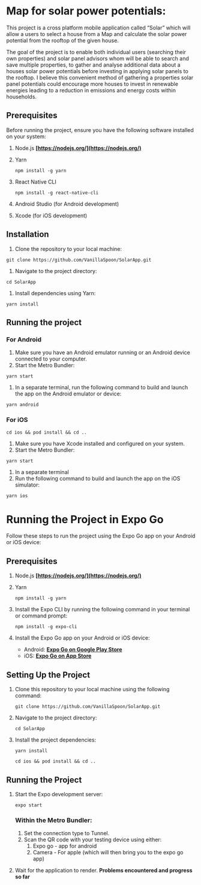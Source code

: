 # Map for solar power potentials:

This project is a cross platform mobile application called “Solar” which will allow a users to select a house from a Map and calculate the solar power potential from the rooftop of the given house.

The goal of the project is to enable both individual users (searching their own properties) and solar panel advisors whom will be able to search and save multiple properties, to gather and analyse additional data about a houses solar power potentials before investing in applying solar panels to the rooftop. I believe this convenient method of gathering a properties solar panel potentials could encourage more houses to invest in renewable energies leading to a reduction in emissions and energy costs within households.

## **Prerequisites**

Before running the project, ensure you have the following software installed on your system:

1. Node.js **[https://nodejs.org/](https://nodejs.org/)**
2. Yarn

   ```
   npm install -g yarn
   ```

3. React Native CLI

   ```
   npm install -g react-native-cli
   ```

4. Android Studio (for Android development)
5. Xcode (for iOS development)

## **Installation**

1. Clone the repository to your local machine:

```
git clone https://github.com/VanillaSpoon/SolarApp.git
```

1. Navigate to the project directory:

```
cd SolarApp
```

1. Install dependencies using Yarn:

```
yarn install
```

## **Running the project**

### **For Android**

1. Make sure you have an Android emulator running or an Android device connected to your computer.
2. Start the Metro Bundler:

```
yarn start
```

1. In a separate terminal, run the following command to build and launch the app on the Android emulator or device:

```
yarn android
```

### **For iOS**

```
cd ios && pod install && cd ..
```

1. Make sure you have Xcode installed and configured on your system.
2. Start the Metro Bundler:

```
yarn start
```

1. In a separate terminal
2. Run the following command to build and launch the app on the iOS simulator:

```
yarn ios
```

# **Running the Project in Expo Go**

Follow these steps to run the project using the Expo Go app on your Android or iOS device:

## **Prerequisites**

1. Node.js **[https://nodejs.org/](https://nodejs.org/)**
2. Yarn

   ```
   npm install -g yarn
   ```

3. Install the Expo CLI by running the following command in your terminal or command prompt:

   ```
   npm install -g expo-cli
   ```

4. Install the Expo Go app on your Android or iOS device:
   - Android: **[Expo Go on Google Play Store](https://play.google.com/store/apps/details?id=host.exp.exponent&hl=en_US&gl=US)**
   - iOS: **[Expo Go on App Store](https://apps.apple.com/app/apple-store/id982107779)**

## **Setting Up the Project**

1. Clone this repository to your local machine using the following command:

   ```
   git clone https://github.com/VanillaSpoon/SolarApp.git
   ```

2. Navigate to the project directory:

   ```
   cd SolarApp
   ```

3. Install the project dependencies:

   ```
   yarn install
   ```

   ```
   cd ios && pod install && cd ..
   ```

## **Running the Project**

1. Start the Expo development server:

   ```
   expo start
   ```

   ### Within the Metro Bundler:

   1. Set the connection type to Tunnel.
   2. Scan the QR code with your testing device using either:
      1. Expo go - app for android
      2. Camera - For apple (which will then bring you to the expo go app)

2. Wait for the application to render.
   **Problems encountered and progress so far**
